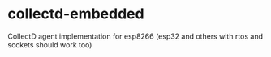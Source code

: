 # collectd-embedded
CollectD agent implementation for esp8266 (esp32 and others with rtos and sockets should work too)
